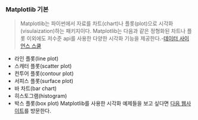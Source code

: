 ### Matplotlib 기본
>Matplotlib는 파이썬에서 자료를 차트(chart)나 플롯(plot)으로 시각화(visulaization)하는 패키지이다. Matplotlib는 다음과 같은 정형화된 차트나 플롯 이외에도 저수준 api를 사용한 다양한 시각화 기능을 제공한다.-[데이터 사이언스 스쿨](https://datascienceschool.net/view-notebook/d0b1637803754bb083b5722c9f2209d0/)
- 라인 플롯(line plot)
- 스캐터 플롯(scatter plot)
- 컨투어 플롯(contour plot)
- 서피스 플롯(surface plot)
- 바 차트(bar chart)
- 히스토그램(histogram)
- 박스 플롯(box plot)
Matplotlib를 사용한 시각화 예제들을 보고 싶다면 [다음 웹사이트](http://matplotlib.org/gallery.html)를 방문한다.